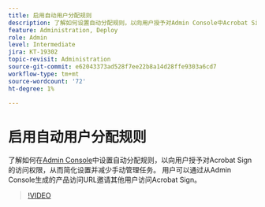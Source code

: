 ```yaml
---
title: 启用自动用户分配规则
description: 了解如何设置自动分配规则，以向用户授予对Admin Console中Acrobat Sign的访问权限
feature: Administration, Deploy
role: Admin
level: Intermediate
jira: KT-19302
topic-revisit: Administration
source-git-commit: e62043373ad528f7ee22b8a14d28ffe9303a6cd7
workflow-type: tm+mt
source-wordcount: '72'
ht-degree: 1%

---
```


# 启用自动用户分配规则

了解如何在[Admin Console](https://adminconsole.adobe.com/)中设置自动分配规则，以向用户授予对Acrobat Sign的访问权限，从而简化设置并减少手动管理任务。 用户可以通过从Admin Console生成的产品访问URL邀请其他用户访问Acrobat Sign。

>[!VIDEO](https://video.tv.adobe.com/v/3475273?quality=12&learn=on&hidetitle=true)